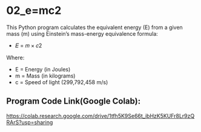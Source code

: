 # 02_e=mc2
This Python program calculates the equivalent energy (E) from a given mass (m) using Einstein’s mass-energy equivalence formula:


+ 𝐸 = 𝑚 × 𝑐2
 
Where:

+ E = Energy (in Joules)
+ m = Mass (in kilograms)
+ c = Speed of light (299,792,458 m/s)

## Program Code Link(Google Colab):
https://colab.research.google.com/drive/1tfh5K9Se66t_ibHzK5KUFr8Lr9zQRArS?usp=sharing